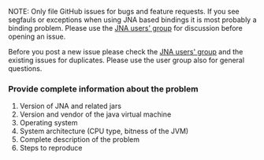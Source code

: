 NOTE: Only file GitHub issues for bugs and feature requests. If you see 
segfauls or exceptions when using JNA based bindings it is most probably a 
binding problem. Please use the [JNA users' group](https://groups.google.com/forum/#!forum/jna-users)
for discussion before opening an issue.

Before you post a new issue please check the 
[JNA users' group](https://groups.google.com/forum/#!forum/jna-users) and the 
existing issues for duplicates. Please use the user group also for general
questions.

### Provide complete information about the problem
1. Version of JNA and related jars
2. Version and vendor of the java virtual machine
3. Operating system
4. System architecture (CPU type, bitness of the JVM)
5. Complete description of the problem
6. Steps to reproduce